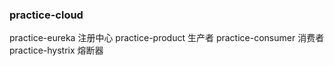 ### practice-cloud

practice-eureka  注册中心
practice-product  生产者
practice-consumer  消费者
practice-hystrix      熔断器
